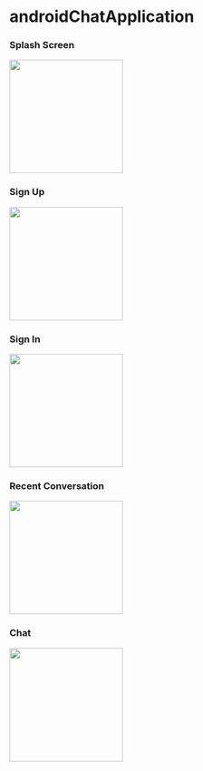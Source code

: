 # androidChatApplication

### Splash Screen
<img src="https://user-images.githubusercontent.com/76915666/168599907-2bc7327a-0122-432a-8167-2f01a33474c1.jpg" width="200">

### Sign Up
<img src="https://user-images.githubusercontent.com/76915666/168600294-43badf52-a07f-4993-8224-39a2a2d02b32.jpg" width="200">

### Sign In
<img src="https://user-images.githubusercontent.com/76915666/168600557-2c53a688-7e11-4656-8ebd-63efb29a9546.jpg" width="200">

### Recent Conversation 
<img src="https://user-images.githubusercontent.com/76915666/168600743-8ba46a3c-e3aa-403b-90f9-5496d47b5098.jpg" width="200">

### Chat 
<img src="https://user-images.githubusercontent.com/76915666/168600764-2d869f33-acf6-4019-be69-6b05bfd79cc6.jpg" width="200">
